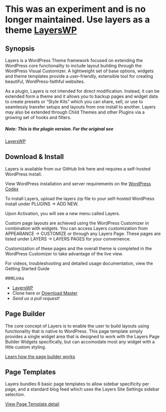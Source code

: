 # This was an experiment and is no longer maintained. Use layers as a theme [LayersWP](http://www.layerswp.com/)

## Synopsis

Layers is a WordPress Theme framework focused on extending the WordPress core functionality to include layout building through the WordPress Visual Customizer. A lightweight set of base options, widgets and theme templates provide a user-friendly, extensible tool for creating beautiful, WordPress-faithful websites.

As a plugin, Layers is not intended for direct modification. Instead, it can be extended form a theme and it allows you to backup pages and widget data to create presets or “Style Kits” which you can share, sell, or use to seamlessly transfer setups and layouts from one install to another. Layers may also be extended through Child Themes and other Plugins via a growing set of hooks and filters.

##### Note: This is the plugin version. For the original see

[LayersWP](http://www.layerswp.com/)


## Download & Install

Layers is available from our GitHub link here and requires a self-hosted WordPress install.

View WordPress installation and server requirements on the [WordPress Codex](https://wordpress.org/download/)

To install Layers, upload the layers zip file to your self-hosted WordPress install under PLUGINS → ADD NEW.

Upon Activation, you will see a new menu called Layers.

Custom page layouts are achieved using the WordPress Customizer in combination with widgets.  You can access Layers customization from APPEARANCE → CUSTOMIZE or through any Layers Page.  These pages are listed under LAYERS → LAYERS PAGES for your convenience.

Customization of these pages and the overall theme is completed in the WordPress Customizer to take advantage of the live view.

For videos, troubleshooting and detailed usage documentation, view the Getting Started  Guide

###Links

* [LayersWP](http://www.layerswp.com/download/layers/)
* Clone here or [Download Master](https://github.com/FrankM1/layerwp-plugin/archive/master.zip)
* *Send us a pull request!*

## Page Builder

The core concept of Layers is to enable the user to build layouts using functionality that is native to WordPress. This page template simply provides a single widget area that is designed to work with the Layers Page Builder Widgets specifically, but can accomodate most any widget with a little custom styling.

[Learn how the page builder works](http://docs.layerswp.com/doc/build-your-home-page/)

## Page Templates

Layers bundles 6 basic page templates to allow sidebar specificity per page, and a standard blog feed which uses the Layers Site Settings sidebar selection.

[View Page Template detail](http://docs.layerswp.com/doc/page-templates/)
